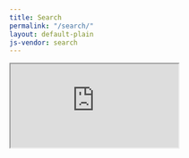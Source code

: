 ```yaml
---
title: Search
permalink: "/search/"
layout: default-plain
js-vendor: search
---
```

<div class="row">
        <div class="embed-responsive embed-responsive-16by9" id="searchEmbed">
          <iframe class="embed-responsive-item" id="searchIframe" src="https://search.linaro.org"></iframe>
        </div>
</div>
